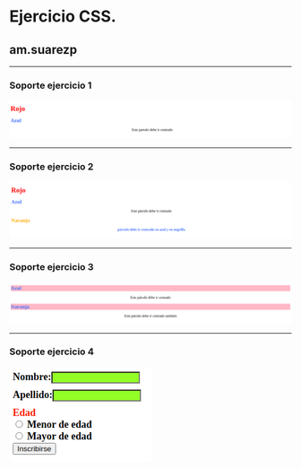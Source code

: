 # Ejercicio CSS.
## am.suarezp

***
### Soporte ejercicio 1 <br>
![](https://github.com/amsuarezp18/ejercicioCSS_am.suarezp/blob/master/soporte/Screenshot%20from%202020-08-19%2006-22-02.png)
***
### Soporte ejercicio 2 <br>
![](https://github.com/amsuarezp18/ejercicioCSS_am.suarezp/blob/master/soporte/Screenshot%20from%202020-08-19%2006-22-57.png)
***
### Soporte ejercicio 3 <br>
![](https://github.com/amsuarezp18/ejercicioCSS_am.suarezp/blob/master/soporte/Screenshot%20from%202020-08-19%2006-23-16.png)
***
### Soporte ejercicio 4 <br>
![](https://github.com/amsuarezp18/ejercicioCSS_am.suarezp/blob/master/soporte/Screenshot%20from%202020-08-19%2006-15-50.png)
